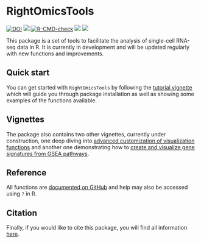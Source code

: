 
<!-- README.md is generated from README.Rmd. Please edit that file -->

# RightOmicsTools

<!-- badges: start -->

[![DOI](https://zenodo.org/badge/DOI/10.5281/zenodo.12518910.svg)](https://doi.org/10.5281/zenodo.12518910)
[![](https://img.shields.io/badge/devel%20version-2.2.0-orange.svg)](https://github.com/Alexis-Varin/RightOmicsTools)
[![R-CMD-check](https://github.com/Alexis-Varin/RightOmicsTools/actions/workflows/R-CMD-check.yaml/badge.svg)](https://github.com/Alexis-Varin/RightOmicsTools/actions/workflows/R-CMD-check.yaml)
[![](https://img.shields.io/github/languages/code-size/Alexis-Varin/RightOmicsTools.svg)](https://github.com/Alexis-Varin/RightOmicsTools)
[![](https://img.shields.io/github/last-commit/Alexis-Varin/RightOmicsTools.svg)](https://github.com/Alexis-Varin/RightOmicsTools/commits/main)
<!-- badges: end -->

This package is a set of tools to facilitate the analysis of single-cell
RNA-seq data in R. It is currently in development and will be updated
regularly with new functions and improvements.

## Quick start

You can get started with `RightOmicsTools` by following the [tutorial
vignette](https://alexis-varin.github.io/RightOmicsTools/articles/RightOmicsTools.html)
which will guide you through package installation as well as showing
some examples of the functions available.

## Vignettes

The package also contains two other vignettes, currently under
construction, one deep diving into [advanced customization of
visualization
functions](https://alexis-varin.github.io/RightOmicsTools/articles/Visualization.html)
and another one demonstrating how to [create and visualize gene
signatures from GSEA
pathways](https://alexis-varin.github.io/RightOmicsTools/articles/GSEA.html).

## Reference

All functions are [documented on
GitHub](https://alexis-varin.github.io/RightOmicsTools/reference/index.html)
and help may also be accessed using `?` in R.

## Citation

Finally, if you would like to cite this package, you will find all
information
[here](https://alexis-varin.github.io/RightOmicsTools/authors.html).
